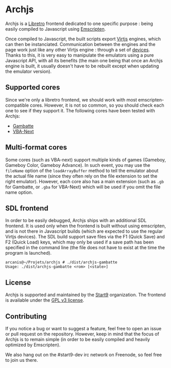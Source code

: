 # Archjs

Archjs is a [Libretro](http://www.libretro.com/) frontend dedicated to one specific purpose : being easily compiled to Javascript using [Emscripten](http://kripken.github.io/emscripten-site/).

Once compiled to Javascript, the built scripts export [Virtjs](http://virtjs.com/) engines, which can then be instanciated. Communication between the engines and the page work just like any other Virtjs engine : through a set of [devices](http://virtjs.com/documentation/instanciating-an-emulator/). Thanks to this, it is very easy to manipulate the emulators using a pure Javascript API, with all its benefits (the main one being that once an Archjs engine is built, it usually doesn't have to be rebuilt except when updating the emulator version).

## Supported cores

Since we're only a libretro frontend, we should work with most emscripten-compatible cores. However, it is not so common, so you should check each one to see if they support it. The following cores have been tested with Archjs:

  - [Gambatte](https://github.com/libretro/gambatte-libretro)
  - [VBA-Next](https://github.com/libretro/vba-next)

## Multi-format cores

Some cores (such as VBA-next) support multiple kinds of games (Gameboy, Gameboy Color, Gameboy Advance). In such event, you may use the `fileName` option of the `loadArrayBuffer` method to tell the emulator about the actual file name (since they often rely on the file extension to set the right emulator). However, each core also has a main extension (such as `.gb` for Gambatte, or `.gba` for VBA-Next) which will be used if you omit the file name option.

## SDL frontend

In order to be easily debugged, Archjs ships with an additional SDL frontend. It is used only when the frontend is built without using emscripten, and is not there in Javascript builds (which are expected to use the regular Virtjs devices). The SDL build support save files via the F1 (Quick Save) and F2 (Quick Load) keys, which may only be used if a save path has been specified in the command line (the file does not have to exist at the time the program is launched).

```
arcanis@~/Projets/archjs # ./dist/archjs-gambatte
Usage: ./dist/archjs-gambatte <rom> [<state>]
```

## License

Archjs is supported and maintained by the [Start9](https://github.com/start9/) organization. The frontend is available under the [GPL v3 license](https://www.gnu.org/copyleft/gpl.html).

## Contributing

If you notice a bug or want to suggest a feature, feel free to open an issue or pull request on the repository. However, keep in mind that the focus of Archjs is to remain simple (in order to be easily compiled and heavily optimized by Emscripten).

We also hang out on the #start9-dev irc network on Freenode, so feel free to join us there.
